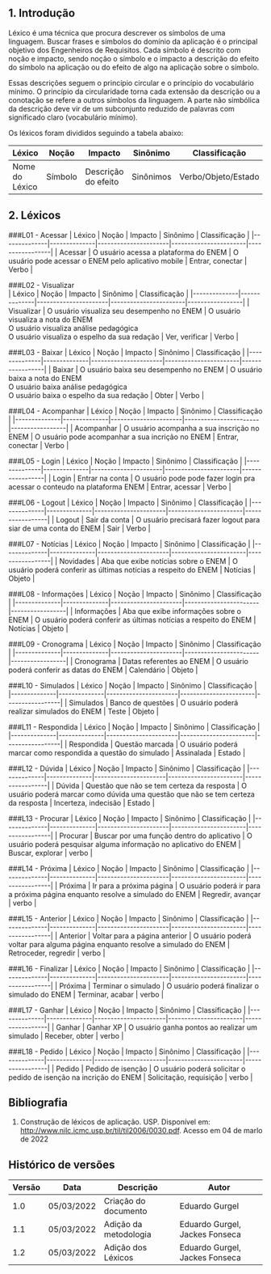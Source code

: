 ## 1. Introdução

Léxico é uma técnica que procura descrever os símbolos de uma linguagem. Buscar frases e símbolos do domínio da aplicação é o principal objetivo dos Engenheiros de Requisitos. Cada símbolo é descrito com noção e impacto, sendo noção o símbolo e o impacto a descrição do efeito do símbolo na aplicação ou do efeito de algo na aplicação sobre o símbolo.

Essas descrições seguem o princípio circular e o princípio do vocabulário mínimo. O princípio da circularidade torna cada extensão da descrição ou a conotação se refere a outros símbolos da linguagem. A parte não simbólica da descrição deve vir de um subconjunto reduzido de palavras com significado claro (vocabulário mínimo).

Os léxicos foram divididos seguindo a tabela abaixo:

| Léxico       | Noção        | Impacto              | Sinônimo              | Classificação   |
|--------------|--------------|----------------------|-----------------------|-----------------|
| Nome do Léxico| Símbolo     | Descrição do efeito  | Sinônimos             | Verbo/Objeto/Estado |

## 2. Léxicos

###L01 - Acessar
| Léxico       | Noção        | Impacto              | Sinônimo              | Classificação   |
|--------------|--------------|----------------------|-----------------------|-----------------|
| Acessar  | O usuário acessa a plataforma do ENEM   | O usuário pode acessar o ENEM pelo aplicativo mobile  | Entrar, conectar  | Verbo  |

###L02 - Visualizar<br>
| Léxico       | Noção        | Impacto              | Sinônimo              | Classificação   |
|--------------|--------------|----------------------|-----------------------|-----------------|
| Visualizar | O usuário visualiza seu desempenho no ENEM  | O usuário visualiza a nota do ENEM <br> O usuário visualiza análise pedagógica <br> O usuário visualiza o espelho da sua redação  | Ver, verificar | Verbo  |

###L03 - Baixar
| Léxico       | Noção        | Impacto              | Sinônimo              | Classificação   |
|--------------|--------------|----------------------|-----------------------|-----------------|
| Baixar | O usuário baixa seu desempenho no ENEM  | O usuário baixa a nota do ENEM <br> O usuário baixa análise pedagógica <br> O usuário baixa o espelho da sua redação  | Obter | Verbo  |

###L04 - Acompanhar
| Léxico       | Noção        | Impacto              | Sinônimo              | Classificação   |
|--------------|--------------|----------------------|-----------------------|-----------------|
| Acompanhar  | O usuário acompanha a sua inscrição no ENEM   | O usuário pode acompanhar a sua incrição no ENEM  | Entrar, conectar  | Verbo  |

###L05 - Login
| Léxico       | Noção        | Impacto              | Sinônimo              | Classificação   |
|--------------|--------------|----------------------|-----------------------|-----------------|
| Login  | Entrar na conta   | O usuário pode pode fazer login pra acessar o conteudo na plataforma ENEM  | Entrar, acessar  | Verbo  |

###L06 - Logout
| Léxico       | Noção        | Impacto              | Sinônimo              | Classificação   |
|--------------|--------------|----------------------|-----------------------|-----------------|
| Logout  | Sair da conta   | O usuário precisará fazer logout para siar de uma conta do ENEM  | Sair  | Verbo  |

###L07 - Notícias
| Léxico       | Noção        | Impacto              | Sinônimo              | Classificação   |
|--------------|--------------|----------------------|-----------------------|-----------------|
| Novidades  | Aba que exibe notícias sobre o ENEM   | O usuário poderá conferir as últimas notícias a respeito do ENEM  | Notícias  | Objeto  |

###L08 - Informações
| Léxico       | Noção        | Impacto              | Sinônimo              | Classificação   |
|--------------|--------------|----------------------|-----------------------|-----------------|
| Informações  | Aba que exibe informações sobre o ENEM   | O usuário poderá conferir as últimas notícias a respeito do ENEM  | Notícias  | Objeto  |

###L09 - Cronograma
| Léxico       | Noção        | Impacto              | Sinônimo              | Classificação   |
|--------------|--------------|----------------------|-----------------------|-----------------|
| Cronograma  | Datas referentes ao ENEM   | O usuário poderá conferir as datas do ENEM  | Calendário  | Objeto  |

###L10 - Simulados
| Léxico       | Noção        | Impacto              | Sinônimo              | Classificação   |
|--------------|--------------|----------------------|-----------------------|-----------------|
| Simulados  | Banco de questões   | O usuário poderá realizar simulados do ENEM  | Teste  | Objeto  |

###L11 - Respondida
| Léxico       | Noção        | Impacto              | Sinônimo              | Classificação   |
|--------------|--------------|----------------------|-----------------------|-----------------|
| Respondida  | Questão marcada   | O usuário poderá marcar como respondida a questão do simulado  | Assinalada  | Estado  |

###L12 - Dúvida
| Léxico       | Noção        | Impacto              | Sinônimo              | Classificação   |
|--------------|--------------|----------------------|-----------------------|-----------------|
| Dúvida  | Questão que não se tem certeza da resposta   | O usuário poderá marcar como dúvida uma questão que não se tem certeza da resposta  | Incerteza, indecisão  | Estado  |

###L13 - Procurar
| Léxico       | Noção        | Impacto              | Sinônimo              | Classificação   |
|--------------|--------------|----------------------|-----------------------|-----------------|
| Procurar  | Buscar por uma função dentro do aplicativo   | O usuário poderá pesquisar alguma informação no aplicativo do ENEM | Buscar, explorar  | verbo  |

###L14 - Próxima
| Léxico       | Noção        | Impacto              | Sinônimo              | Classificação   |
|--------------|--------------|----------------------|-----------------------|-----------------|
| Próxima  | Ir para a próxima página   | O usuário poderá ir para a próxima página enquanto resolve a simulado do ENEM | Regredir, avançar  | verbo  |

###L15 - Anterior
| Léxico       | Noção        | Impacto              | Sinônimo              | Classificação   |
|--------------|--------------|----------------------|-----------------------|-----------------|
| Anterior  | Voltar para a página anterior   | O usuário poderá voltar para alguma página enquanto resolve a simulado do ENEM | Retroceder, regredir  | verbo  |

###L16 - Finalizar
| Léxico       | Noção        | Impacto              | Sinônimo              | Classificação   |
|--------------|--------------|----------------------|-----------------------|-----------------|
| Próxima  | Terminar o simulado  | O usuário poderá finalizar o simulado do ENEM | Terminar, acabar  | verbo  |

###L17 - Ganhar
| Léxico       | Noção        | Impacto              | Sinônimo              | Classificação   |
|--------------|--------------|----------------------|-----------------------|-----------------|
| Ganhar  | Ganhar XP | O usuário ganha pontos ao realizar um simulado | Receber, obter  | verbo  |

###L18 - Pedido
| Léxico       | Noção        | Impacto              | Sinônimo              | Classificação   |
|--------------|--------------|----------------------|-----------------------|-----------------|
| Pedido  | Pedido de isenção  | O usuário poderá solicitar o pedido de isenção na incrição do ENEM | Solicitação, requisição  | verbo  |
 

## Bibliografia

1. Construção de léxicos de aplicação. USP. Disponível em: <http://www.nilc.icmc.usp.br/til/til2006/0030.pdf>. Acesso em 04 de marlo de 2022


## Histórico de versões

|  Versão  |     Data     |           Descrição           |      Autor      |
|----------|--------------|--------------------------------|-----------------|
| 1.0      |  05/03/2022   |Criação do documento | Eduardo Gurgel |
| 1.1      |  05/03/2022   |Adição da metodologia | Eduardo Gurgel, Jackes Fonseca |
| 1.2      |  05/03/2022   |Adição dos Léxicos | Eduardo Gurgel, Jackes Fonseca |





